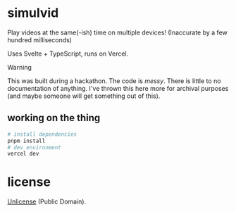 # simulvid
Play videos at the same(-ish) time on multiple devices! (Inaccurate by a few hundred milliseconds)

Uses Svelte + TypeScript, runs on Vercel.

>[!WARNING]
> This was built during a hackathon. The code is *messy*. There is little to no documentation of anything. I've thrown this here more for archival purposes (and maybe someone will get something out of this).

## working on the thing
```sh
# install dependencies
pnpm install
# dev environment
vercel dev
```

# license
[Unlicense](/LICENSE.txt) (Public Domain).
